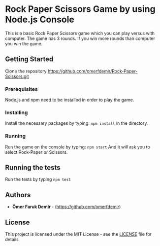 # Rock Paper Scissors Game by using Node.js Console

This is a basic Rock Paper Scissors game which you can play versus with computer. The game has 3 rounds. If you win more rounds than computer you win the game.

## Getting Started
Clone the repository
https://github.com/omerfdemir/Rock-Paper-Scissors.git


### Prerequisites
Node.js and npm need to be installed in order to play the game.

### Installing

Install the necessary packages by typing: ````npm install```` in the directory.

### Running

Run the game on the console by typing: ```npm start```
And it will ask you to select Rock-Paper or Scissors.





## Running the tests

Run the tests by typing ```npm test```


## Authors

* **Ömer Faruk Demir** - (https://github.com/omerfdemir)



## License

This project is licensed under the MIT License - see the [LICENSE](LICENSE) file for details
